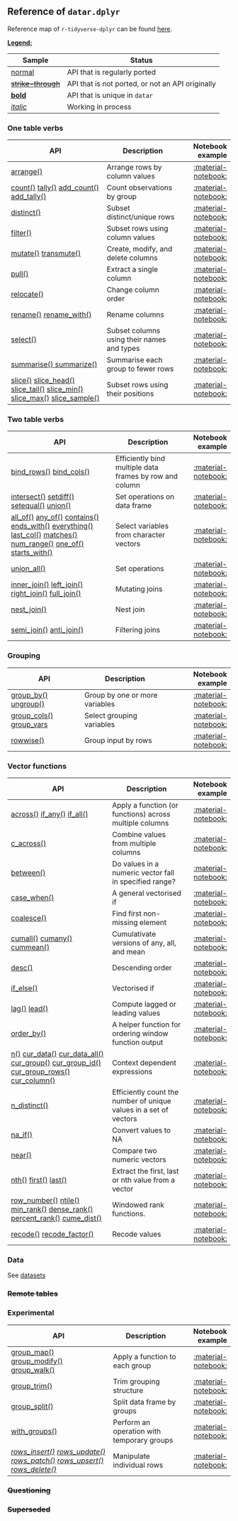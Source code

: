 <style>
.md-typeset__table {
   min-width: 100%;
}

.md-typeset table:not([class]) {
    display: table;
    max-width: 80%;
}
</style>

## Reference of `datar.dplyr`

Reference map of `r-tidyverse-dplyr` can be found [here][1].

<u>**Legend:**</u>

|Sample|Status|
|---|---|
|[normal]()|API that is regularly ported|
|<s>[strike-through]()</s>|API that is not ported, or not an API originally|
|[**bold**]()|API that is unique in `datar`|
|[_italic_]()|Working in process|

### One table verbs

|API|Description|Notebook example|
|---|---|---:|
|[arrange()][2]|Arrange rows by column values| [:material-notebook:][3] |
|[count()][4] [tally()][5] [add_count()][6] [add_tally()][7]|Count observations by group| [:material-notebook:][8] |
|[distinct()][9]|Subset distinct/unique rows| [:material-notebook:][10] |
|[filter()][11]|Subset rows using column values| [:material-notebook:][12] |
|[mutate()][13] [transmute()][14]|Create, modify, and delete columns| [:material-notebook:][15] |
|[pull()][16]|Extract a single column| [:material-notebook:][17] |
|[relocate()][18]|Change column order| [:material-notebook:][19] |
|[rename()][20] [rename_with()][21]|Rename columns| [:material-notebook:][22] |
|[select()][23]|	Subset columns using their names and types| [:material-notebook:][24] |
|[summarise() summarize()][25]| Summarise each group to fewer rows| [:material-notebook:][26] |
|[slice()][27] [slice_head()][28] [slice_tail()][29] [slice_min()][30] [slice_max()][31] [slice_sample()][32]| Subset rows using their positions| [:material-notebook:][33] |

### Two table verbs

|API|Description|Notebook example|
|---|---|---:|
|[bind_rows()][34] [bind_cols()][35]|Efficiently bind multiple data frames by row and column|[:material-notebook:][36]|
|[intersect()][37] [setdiff()][38] [setequal()][39] [union()][40]|Set operations on data frame|[:material-notebook:][41]|
|[all_of()][42] [any_of()][43] [contains()][44] [ends_with()][45] [everything()][46] [last_col()][47] [matches()][48] [num_range()][49] [one_of()][50] [starts_with()][51]|Select variables from character vectors|[:material-notebook:][52]|
|[union_all()][53]|Set operations|[:material-notebook:][54]|
|[inner_join()][55] [left_join()][56] [right_join()][57] [full_join()][58]|Mutating joins|[:material-notebook:][59]|
|[nest_join()][60]|Nest join|[:material-notebook:][61]|
|[semi_join()][62] [anti_join()][63]|Filtering joins|[:material-notebook:][64]|

### Grouping

|API|Description|Notebook example|
|---|---|---:|
|[group_by()][65] [ungroup()][66]|Group by one or more variables|[:material-notebook:][67]|
|[group_cols() group_vars][68]|Select grouping variables|[:material-notebook:][69]|
|[rowwise()][70]|Group input by rows|[:material-notebook:][71]|

### Vector functions

|API|Description|Notebook example|
|---|---|---:|
|[across()][72] [if_any()][73] [if_all()][74]|Apply a function (or functions) across multiple columns|[:material-notebook:][75]|
|[c_across()][76]|Combine values from multiple columns|[:material-notebook:][77]|
|[between()][78]|Do values in a numeric vector fall in specified range?|[:material-notebook:][79]|
|[case_when()][80]|A general vectorised if|[:material-notebook:][81]|
|[coalesce()][82]|Find first non-missing element|[:material-notebook:][83]|
|[cumall()][84] [cumany()][85] [cummean()][86]|Cumulativate versions of any, all, and mean|[:material-notebook:][87]|
|[desc()][88]|Descending order|[:material-notebook:][89]|
|[if_else()][90]|Vectorised if|[:material-notebook:][91]|
|[lag()][92] [lead()][93]|Compute lagged or leading values|[:material-notebook:][94]|
|[order_by()][95]|A helper function for ordering window function output|[:material-notebook:][96]|
|[n()][97] [cur_data()][98] [cur_data_all()][99] [cur_group()][100] [cur_group_id()][101] [cur_group_rows()][102] [cur_column()][103]|Context dependent expressions|[:material-notebook:][104]|
|[n_distinct()][105]|Efficiently count the number of unique values in a set of vectors|[:material-notebook:][106]|
|[na_if()][107]|Convert values to NA|[:material-notebook:][108]|
|[near()][109]|Compare two numeric vectors|[:material-notebook:][110]|
|[nth()][111] [first()][112] [last()][113]|Extract the first, last or nth value from a vector|[:material-notebook:][114]|
|[row_number()][115] [ntile()][116] [min_rank()][117] [dense_rank()][118] [percent_rank()][119] [cume_dist()][120]|Windowed rank functions.|[:material-notebook:][121]|
|[recode()][122] [recode_factor()][123]|Recode values|[:material-notebook:][124]|

### Data

See [datasets][125]

### <s>Remote tables</s>

### Experimental

|API|Description|Notebook example|
|---|---|---:|
|[group_map()][126] [group_modify()][127] [group_walk()][128]|Apply a function to each group|[:material-notebook:][129]|
|[group_trim()][130]|Trim grouping structure|[:material-notebook:][131]|
|[group_split()][132]|Split data frame by groups|[:material-notebook:][133]|
|[with_groups()][134]|Perform an operation with temporary groups|[:material-notebook:][135]|
|[_rows_insert()_][136] [_rows_update()_][137] [_rows_patch()_][138] [_rows_upsert()_][139] [_rows_delete()_][140]|Manipulate individual rows|[:material-notebook:][141]|

### <s>Questioning</s>

### <s>Superseded</s>


[1]: https://dplyr.tidyverse.org/reference/index.html
[2]: ../../api/datar.dplyr.arrange/#datar.dplyr.arrange.arrange
[3]: ../../notebooks/arrange
[4]: ../../api/datar.dplyr.count_tally/#datar.dplyr.count_tally.count
[5]: ../../api/datar.dplyr.count_tally/#datar.dplyr.count_tally.tally
[6]: ../../api/datar.dplyr.count_tally/#datar.dplyr.count_tally.add_count
[7]: ../../api/datar.dplyr.count_tally/#datar.dplyr.count_tally.add_tally
[8]: ../../notebooks/count
[9]: ../../api/datar.dplyr.distinct/#datar.dplyr.distinct.distinct
[10]: ../../notebooks/distinct
[11]: ../../api/datar.dplyr.filter/#datar.dplyr.filter.filter
[12]: ../../notebooks/filter
[13]: ../../api/datar.dplyr.mutate/#datar.dplyr.mutate.mutate
[14]: ../../api/datar.dplyr.mutate/#datar.dplyr.mutate.transmutate
[15]: ../../notebooks/mutate
[16]: ../../api/datar.dplyr.pull/#datar.dplyr.pull.pull
[17]: ../../notebooks/pull
[18]: ../../api/datar.dplyr.relocate/#datar.dplyr.relocate.relocate
[19]: ../../notebooks/relocate
[20]: ../../api/datar.dplyr.rename/#datar.dplyr.rename.rename
[21]: ../../api/datar.dplyr.rename/#datar.dplyr.rename.rename_with
[22]: ../../notebooks/rename
[23]: ../../api/datar.dplyr.select/#datar.dplyr.select.select
[24]: ../../notebooks/select
[25]: ../../api/datar.dplyr.summarise/#datar.dplyr.summarise.summarise
[26]: ../../notebooks/summarise
[27]: ../../api/datar.dplyr.slice/#datar.dplyr.slice.slice
[28]: ../../api/datar.dplyr.slice/#datar.dplyr.slice.slice_head
[29]: ../../api/datar.dplyr.slice/#datar.dplyr.slice.slice_tail
[30]: ../../api/datar.dplyr.slice/#datar.dplyr.slice.slice_min
[31]: ../../api/datar.dplyr.slice/#datar.dplyr.slice.slice_max
[32]: ../../api/datar.dplyr.slice/#datar.dplyr.slice.slice_sample
[33]: ../../notebooks/slice
[34]: ../../api/datar.dplyr.bind/#datar.dplyr.bind.bind_rows
[35]: ../../api/datar.dplyr.bind/#datar.dplyr.bind.bind_cols
[36]: ../../notebooks/bind
[37]: ../../api/datar.base.verbs/#datar.base.verbs.intersect
[38]: ../../api/datar.base.verbs/#datar.base.verbs.setdiff
[39]: ../../api/datar.base.verbs/#datar.base.verbs.seqequal
[40]: ../../api/datar.base.verbs/#datar.base.verbs.union
[41]: ../../notebooks/setops
[42]: ../../api/datar.dplyr.tidyselect/#datar.dplyr.tidyselect.all_of
[43]: ../../api/datar.dplyr.tidyselect/#datar.dplyr.tidyselect.any_of
[44]: ../../api/datar.dplyr.tidyselect/#datar.dplyr.tidyselect.contains
[45]: ../../api/datar.dplyr.tidyselect/#datar.dplyr.tidyselect.ends_with
[46]: ../../api/datar.dplyr.tidyselect/#datar.dplyr.tidyselect.everything
[47]: ../../api/datar.dplyr.tidyselect/#datar.dplyr.tidyselect.last_col
[48]: ../../api/datar.dplyr.tidyselect/#datar.dplyr.tidyselect.matches
[49]: ../../api/datar.dplyr.tidyselect/#datar.dplyr.tidyselect.num_range
[50]: ../../api/datar.dplyr.tidyselect/#datar.dplyr.tidyselect.one_of
[51]: ../../api/datar.dplyr.tidyselect/#datar.dplyr.tidyselect.starts_with
[52]: ../../notebooks/select
[53]: ../../api/datar.dplyr.sets/#datar.dplyr.sets.union_all
[54]: ../../notebooks/select
[55]: ../../api/datar.dplyr.join/#datar.dplyr.join.inner_join
[56]: ../../api/datar.dplyr.join/#datar.dplyr.join.left_join
[57]: ../../api/datar.dplyr.join/#datar.dplyr.join.right_join
[58]: ../../api/datar.dplyr.join/#datar.dplyr.join.full_join
[59]: ../../notebooks/mutate-joins
[60]: ../../api/datar.dplyr.join/#datar.dplyr.join.nest_join
[61]: ../../notebooks/nest-join
[62]: ../../api/datar.dplyr.join/#datar.dplyr.join.semi_join
[63]: ../../api/datar.dplyr.join/#datar.dplyr.join.anti_join
[64]: ../../notebooks/filter-joins
[65]: ../../api/datar.dplyr.group_by/#datar.dplyr.group_by.group_by
[66]: ../../api/datar.dplyr.group_by/#datar.dplyr.group_by.ungroup
[67]: ../../notebooks/group_by
[68]: ../../api/datar.dplyr.group_data/#datar.dplyr.group_data.group_vars
[69]: ../../notebooks/group_by
[70]: ../../api/datar.dplyr.group_by/#datar.dplyr.group_by.rowwise
[71]: ../../notebooks/rowwise
[72]: ../../api/datar.dplyr.across/#datar.dplyr.across.across
[73]: ../../api/datar.dplyr.across/#datar.dplyr.across.if_any
[74]: ../../api/datar.dplyr.across/#datar.dplyr.across.if_all
[75]: ../../notebooks/across
[76]: ../../api/datar.dplyr.across/#datar.dplyr.across.c_across
[77]: ../../notebooks/across
[78]: ../../api/datar.dplyr.funs/#datar.dplyr.funs.between
[79]: ../../notebooks/between
[80]: ../../api/datar.dplyr.if_else/#datar.dplyr.if_else.case_when
[81]: ../../notebooks/case_when
[82]: ../../api/datar.dplyr.funs/#datar.dplyr.funs.coalesce
[83]: ../../notebooks/coalesce
[84]: ../../api/datar.dplyr.funs/#datar.dplyr.funs.cumall
[85]: ../../api/datar.dplyr.funs/#datar.dplyr.funs.cumany
[86]: ../../api/datar.dplyr.funs/#datar.dplyr.funs.cummean
[87]: ../../notebooks/cumall
[88]: ../../api/datar.dplyr.desc/#datar.dplyr.desc.desc
[89]: ../../notebooks/desc
[90]: ../../api/datar.dplyr.if_else/#datar.dplyr.if_else.if_else
[91]: ../../notebooks/case_when
[92]: ../../api/datar.dplyr.lead_lag/#datar.dplyr.lead_lag.lag
[93]: ../../api/datar.dplyr.lead_lag/#datar.dplyr.lead_lag.lead
[94]: ../../notebooks/lead-lag
[95]: ../../api/datar.dplyr.order_by/#datar.dplyr.order_by.order_by
[96]: ../../notebooks/lead-lag
[97]: ../../api/datar.dplyr.context/#datar.dplyr.context.n
[98]: ../../api/datar.dplyr.context/#datar.dplyr.context.cur_data
[99]: ../../api/datar.dplyr.context/#datar.dplyr.context.cur_data_all
[100]: ../../api/datar.dplyr.context/#datar.dplyr.context.cur_group
[101]: ../../api/datar.dplyr.context/#datar.dplyr.context.cur_group_id
[102]: ../../api/datar.dplyr.context/#datar.dplyr.context.cur_group_rows
[103]: ../../api/datar.dplyr.context/#datar.dplyr.context.cur_column
[104]: ../../notebooks/context
[105]: ../../api/datar.dplyr.distinct/#datar.dplyr.distinct.n_distinct
[106]: ../../notebooks/distinct
[107]: ../../api/datar.dplyr.funs/#datar.dplyr.funs.na_if
[108]: ../../notebooks/na_if
[109]: ../../api/datar.dplyr.funs/#datar.dplyr.funs.near
[110]: ../../notebooks/near
[111]: ../../api/datar.dplyr.funs/#datar.dplyr.funs.nth
[112]: ../../api/datar.dplyr.funs/#datar.dplyr.funs.first
[113]: ../../api/datar.dplyr.funs/#datar.dplyr.funs.last
[114]: ../../notebooks/nth
[115]: ../../api/datar.dplyr.rank/#datar.dplyr.rank.row_number
[116]: ../../api/datar.dplyr.rank/#datar.dplyr.rank.ntile
[117]: ../../api/datar.dplyr.rank/#datar.dplyr.rank.min_rank
[118]: ../../api/datar.dplyr.rank/#datar.dplyr.rank.dense_rank
[119]: ../../api/datar.dplyr.rank/#datar.dplyr.rank.percent_rank
[120]: ../../api/datar.dplyr.rank/#datar.dplyr.rank.cume_dist
[121]: ../../notebooks/ranking
[122]: ../../api/datar.dplyr.recode/#datar.dplyr.recode.recode
[123]: ../../api/datar.dplyr.recode/#datar.dplyr.recode.recode_factor
[124]: ../../notebooks/recode
[125]: ../datasets
[126]: ../../api/datar.dplyr.group_iter/#datar.dplyr.group_iter.group_map
[127]: ../../api/datar.dplyr.group_iter/#datar.dplyr.group_iter.group_modify
[128]: ../../api/datar.dplyr.group_iter/#datar.dplyr.group_iter.group_walk
[129]: ../../notebooks/group_map
[130]: ../../api/datar.dplyr.group_iter/#datar.dplyr.group_iter.group_trim
[131]: ../../notebooks/group_trim
[132]: ../../api/datar.dplyr.group_iter/#datar.dplyr.group_iter.group_split
[133]: ../../notebooks/group_split
[134]: ../../api/datar.dplyr.group_iter/#datar.dplyr.group_iter.with_groups
[135]: ../../notebooks/with_groups
[136]: #
[137]: #
[138]: #
[139]: #
[140]: #
[141]: #
